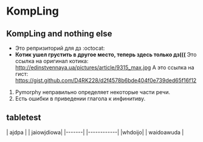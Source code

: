 # KompLing
## KompLing and nothing else
* Это репризиторий для дз :octocat:
* **Котик ушел грустить в другое место, теперь здесь только дз(((**
Это ссылка на оригинал котика: http://edinstvennaya.ua/pictures/article/9315_max.jpg
А это ссылка на гист: https://gist.github.com/D4RK228/d2f4578b6bde404f0e739ded65f16f12
1. Pymorphy неправильно определяет некоторые части речи.
2. Есть ошибки в приведении глагола к инфинитиву.

## tabletest

| ajdpa | | jaiowjdiowa|
|-------| |------------|
|whdoijo| | waidoawuda |

